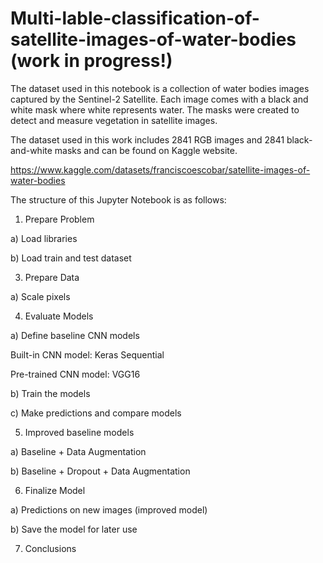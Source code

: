 # Multi-lable-classification-of-satellite-images-of-water-bodies (work in progress!)

The dataset used in this notebook is a collection of water bodies images captured by the Sentinel-2 Satellite. Each image comes with a 
black and white mask where white represents water. The masks were created to detect and measure vegetation in satellite images.

The dataset used in this work includes 2841 RGB images and 2841 black-and-white masks and can be found on Kaggle website.

https://www.kaggle.com/datasets/franciscoescobar/satellite-images-of-water-bodies

The structure of this Jupyter Notebook is as follows:

1. Prepare Problem

a) Load libraries

b) Load train and test dataset

3. Prepare Data

a) Scale pixels

4. Evaluate Models

a) Define baseline CNN models

Built-in CNN model: Keras Sequential

Pre-trained CNN model: VGG16

b) Train the models

c) Make predictions and compare models

5. Improved baseline models

a) Baseline + Data Augmentation

b) Baseline + Dropout + Data Augmentation

6. Finalize Model

a) Predictions on new images (improved model)

b) Save the model for later use

7. Conclusions

